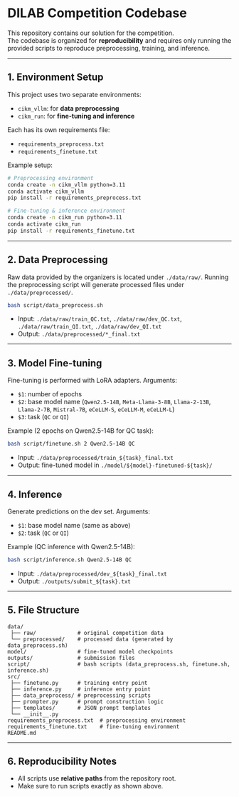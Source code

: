 # DILAB Competition Codebase

This repository contains our solution for the competition.  
The codebase is organized for **reproducibility** and requires only running the provided scripts to reproduce preprocessing, training, and inference.

---

## 1. Environment Setup
This project uses two separate environments:

- `cikm_vllm`: for **data preprocessing**
- `cikm_run`: for **fine-tuning and inference**

Each has its own requirements file:

- `requirements_preprocess.txt`
- `requirements_finetune.txt`

Example setup:
```bash
# Preprocessing environment
conda create -n cikm_vllm python=3.11
conda activate cikm_vllm
pip install -r requirements_preprocess.txt

# Fine-tuning & inference environment
conda create -n cikm_run python=3.11
conda activate cikm_run
pip install -r requirements_finetune.txt
````

---

## 2. Data Preprocessing

Raw data provided by the organizers is located under `./data/raw/`.
Running the preprocessing script will generate processed files under `./data/preprocessed/`.

```bash
bash script/data_preprocess.sh
```

* Input: `./data/raw/train_QC.txt`, `./data/raw/dev_QC.txt`, `./data/raw/train_QI.txt`, `./data/raw/dev_QI.txt`
* Output: `./data/preprocessed/*_final.txt`

---

## 3. Model Fine-tuning

Fine-tuning is performed with LoRA adapters.
Arguments:

* `$1`: number of epochs
* `$2`: base model name (`Qwen2.5-14B`, `Meta-Llama-3-8B`, `Llama-2-13B`, `Llama-2-7B`, `Mistral-7B`, `eCeLLM-S`, `eCeLLM-M`, `eCeLLM-L`)
* `$3`: task (`QC` or `QI`)

Example (2 epochs on Qwen2.5-14B for QC task):

```bash
bash script/finetune.sh 2 Qwen2.5-14B QC
```

* Input: `./data/preprocessed/train_${task}_final.txt`
* Output: fine-tuned model in `./model/${model}-finetuned-${task}/`

---

## 4. Inference

Generate predictions on the dev set.
Arguments:

* `$1`: base model name (same as above)
* `$2`: task (`QC` or `QI`)

Example (QC inference with Qwen2.5-14B):

```bash
bash script/inference.sh Qwen2.5-14B QC
```

* Input: `./data/preprocessed/dev_${task}_final.txt`
* Output: `./outputs/submit_${task}.txt`

---

## 5. File Structure

```
data/
 ├── raw/             # original competition data
 └── preprocessed/    # processed data (generated by data_preprocess.sh)
model/                # fine-tuned model checkpoints
outputs/              # submission files
script/               # bash scripts (data_preprocess.sh, finetune.sh, inference.sh)
src/
 ├── finetune.py      # training entry point
 ├── inference.py     # inference entry point
 ├── data_preprocess/ # preprocessing scripts
 ├── prompter.py      # prompt construction logic
 ├── templates/       # JSON prompt templates
 └── __init__.py
requirements_preprocess.txt  # preprocessing environment
requirements_finetune.txt    # fine-tuning environment
README.md
```

---

## 6. Reproducibility Notes

* All scripts use **relative paths** from the repository root.
* Make sure to run scripts exactly as shown above.

